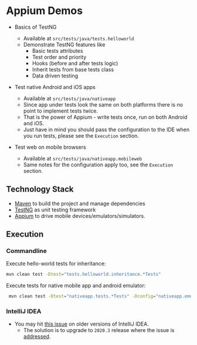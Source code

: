# Appium Demos

- Basics of TestNG 
    - Available at `src/tests/java/tests.helloworld`
    - Demonstrate TestNG features like
        - Basic tests attributes
        - Test order and priority
        - Hooks (before and after tests logic)
        - Inherit tests from base tests class
        - Data driven testing


- Test native Android and iOS apps
    - Available at `src/tests/java/nativeapp`
    - Since app under tests look the same on both platforms there is no point to implement tests twice.
    - That is the power of Appium - write tests once, run on both Android and iOS.
    - Just have in mind you should pass the configuration to the IDE when you run tests, please see the `Execution` section.


- Test web on mobile browsers
    - Available at `src/tests/java/nativeapp.mobileweb`
    - Same notes for the configuration apply too, see the `Execution` section.

## Technology Stack
- [Maven](https://maven.apache.org/) to build the project and manage dependencies
- [TestNG](https://testng.org/doc/) as unit testing framework
- [Appium](http://appium.io/) to drive mobile devices/emulators/simulators.

## Execution

### Commandline

Execute hello-world tests for inheritance:

```bash
mvn clean test -Dtest="tests.helloworld.inheritance.*Tests"
```

Execute tests for native mobile app and android emulator:

```bash
 mvn clean test -Dtest="nativeapp.tests.*Tests" -Dconfig="nativeapp.emulator"
```

### IntelliJ IDEA

- You may hit [this issue](https://stackoverflow.com/questions/57299606/testng-by-default-disables-loading-dtd-from-unsecure-urls) on older versions of IntelliJ IDEA.
    - The solution is to upgrade to `2020.3` release where the issue is [addressed](https://youtrack.jetbrains.com/issue/IDEA-234765).
